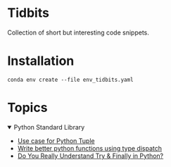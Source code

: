 # Tidbits

Collection of short but interesting code snippets.

# Installation

`conda env create --file env_tidbits.yaml`


# Topics

<details open> 
  <summary> 
    Python Standard Library
  </summary>
  <ul>
     <li><a href="base/Use%20case%20for%20Python%20Tuple.ipynb" target="_blank">Use case for Python Tuple </a></li> 
     <li><a href="base/Write%20better%20python%20functions%20using%20type%20dispatch.ipynb" target="_blank">Write better python functions using type dispatch</a></li>
     <li><a href="base/Do%20You%20Really%20Understand%20Try%20%26%20Finally%20in%20Python%3F.ipynb" target="_blank">Do You Really Understand Try & Finally in Python?</a></li>
  </ul>
</details>

